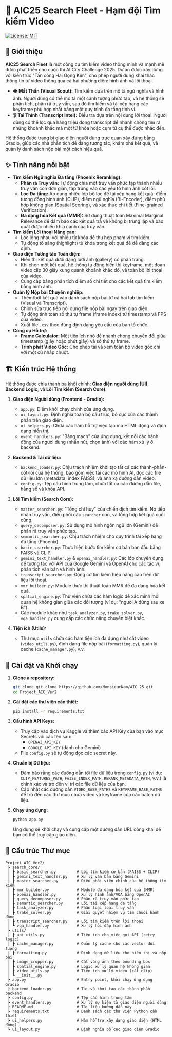 # 🚀 AIC25 Search Fleet - Hạm đội Tìm kiếm Video

[![License: MIT](https://img.shields.io/badge/License-MIT-yellow.svg)](https://opensource.org/licenses/MIT)

## 📖 Giới thiệu

**AIC25 Search Fleet** là một công cụ tìm kiếm video thông minh và mạnh mẽ được phát triển cho cuộc thi AI City Challenge 2025. Dự án được xây dựng với kiến trúc "Tấn công Hai Gọng Kìm", cho phép người dùng khai thác thông tin từ video thông qua cả hai phương diện: hình ảnh và lời thoại.

- **👁️ Mắt Thần (Visual Scout):** Tìm kiếm dựa trên mô tả ngữ nghĩa và hình ảnh. Người dùng có thể mô tả một cảnh tượng phức tạp, và hệ thống sẽ phân tích, phân rã truy vấn, sau đó tìm kiếm và tái xếp hạng các keyframe phù hợp nhất bằng một quy trình đa tầng tinh vi.
- **👂 Tai Thính (Transcript Intel):** Điều tra dựa trên nội dung lời thoại. Người dùng có thể lọc qua hàng triệu dòng transcript để nhanh chóng tìm ra những khoảnh khắc mà một từ khóa hoặc cụm từ cụ thể được nhắc đến.

Hệ thống được trang bị giao diện người dùng trực quan xây dựng bằng Gradio, giúp các nhà phân tích dễ dàng tương tác, khám phá kết quả, và quản lý danh sách nộp bài một cách hiệu quả.

## ✨ Tính năng nổi bật

*   **Tìm kiếm Ngữ nghĩa Đa tầng (Phoenix Reranking):**
    *   **Phân rã Truy vấn:** Tự động chia một truy vấn phức tạp thành nhiều truy vấn con đơn giản, tập trung vào các yếu tố hình ảnh cốt lõi.
    *   **Lọc Đa tầng:** Áp dụng nhiều lớp bộ lọc để tái xếp hạng kết quả: điểm tương đồng hình ảnh (CLIP), điểm ngữ nghĩa (Bi-Encoder), điểm phù hợp không gian (Spatial Scoring), và xác thực chi tiết (Fine-grained Verification).
    *   **Đa dạng hóa Kết quả (MMR):** Sử dụng thuật toán Maximal Marginal Relevance để đảm bảo các kết quả trả về không bị trùng lặp và bao quát được nhiều khía cạnh của truy vấn.
*   **Tìm kiếm Lời thoại Nâng cao:**
    *   Lọc lồng nhau với nhiều từ khóa để thu hẹp phạm vi tìm kiếm.
    *   Tự động tô sáng (highlight) từ khóa trong kết quả để dễ dàng xác định.
*   **Giao diện Tương tác Toàn diện:**
    *   Hiển thị kết quả dưới dạng lưới ảnh (gallery) có phân trang.
    *   Khi chọn một kết quả, hệ thống tự động hiển thị keyframe, một đoạn video clip 30 giây xung quanh khoảnh khắc đó, và toàn bộ lời thoại của video.
    *   Cung cấp bảng phân tích điểm số chi tiết cho các kết quả tìm kiếm bằng hình ảnh.
*   **Quản lý Nộp bài Chuyên nghiệp:**
    *   Thêm/bớt kết quả vào danh sách nộp bài từ cả hai tab tìm kiếm (Visual và Transcript).
    *   Chỉnh sửa trực tiếp nội dung file nộp bài ngay trên giao diện.
    *   Tự động tính toán số thứ tự frame (frame index) từ timestamp và FPS của video.
    *   Xuất file `.csv` theo đúng định dạng yêu cầu của ban tổ chức.
*   **Công cụ Hỗ trợ:**
    *   **Frame Calculator:** Một tiện ích nhỏ để nhanh chóng chuyển đổi giữa timestamp (giây hoặc phút:giây) và số thứ tự frame.
    *   **Trình phát Video Gốc:** Cho phép tải và xem toàn bộ video gốc chỉ với một cú nhấp chuột.

## 🏗️ Kiến trúc Hệ thống

Hệ thống được chia thành ba khối chính: **Giao diện người dùng (UI)**, **Backend Logic**, và **Lõi Tìm kiếm (Search Core)**.

1.  **Giao diện Người dùng (Frontend - Gradio):**
    *   `app.py`: Điểm khởi chạy chính của ứng dụng.
    *   `ui_layout.py`: Định nghĩa toàn bộ cấu trúc, bố cục của các thành phần trên giao diện.
    *   `ui_helpers.py`: Chứa các hàm hỗ trợ việc tạo mã HTML động và định dạng hiển thị.
    *   `event_handlers.py`: "Bảng mạch" của ứng dụng, kết nối các hành động của người dùng (nhấn nút, chọn ảnh) với các hàm xử lý ở backend.

2.  **Backend & Tải dữ liệu:**
    *   `backend_loader.py`: Chịu trách nhiệm khởi tạo tất cả các thành-phần-cốt-lõi của hệ thống, bao gồm việc tải các mô hình AI, đọc các file dữ liệu lớn (metadata, index FAISS), và ánh xạ đường dẫn video.
    *   `config.py`: Tệp cấu hình trung tâm, chứa tất cả các đường dẫn file, hằng số và khóa API.

3.  **Lõi Tìm kiếm (Search Core):**
    *   `master_searcher.py`: "Tổng chỉ huy" của chiến dịch tìm kiếm. Nó tiếp nhận truy vấn, điều phối các `searcher` con, và tổng hợp kết quả cuối cùng.
    *   `query_decomposer.py`: Sử dụng mô hình ngôn ngữ lớn (Gemini) để phân rã truy vấn phức tạp.
    *   `semantic_searcher.py`: Chịu trách nhiệm cho quy trình tái xếp hạng đa tầng (Phoenix).
    *   `basic_searcher.py`: Thực hiện bước tìm kiếm cơ bản ban đầu bằng FAISS và CLIP.
    *   `gemini_text_handler.py` & `openai_handler.py`: Các lớp chuyên dụng để tương tác với API của Google Gemini và OpenAI cho các tác vụ phân tích văn bản và hình ảnh.
    *   `transcript_searcher.py`: Động cơ tìm kiếm hiệu năng cao trên dữ liệu lời thoại.
    *   `mmr_builder.py`: Module thực thi thuật toán MMR để đa dạng hóa kết quả.
    *   `spatial_engine.py`: Thư viện chứa các hàm logic để xác minh mối quan hệ không gian giữa các đối tượng (ví dụ: "người A đứng sau xe B").
    *   Các module khác như `task_analyzer.py`, `trake_solver.py`, `vqa_handler.py` cung cấp các chức năng chuyên biệt khác.

4.  **Tiện ích (Utils):**
    *   Thư mục `utils` chứa các hàm tiện ích đa dụng như cắt video (`video_utils.py`), định dạng file nộp bài (`formatting.py`), quản lý cache (`cache_manager.py`), v.v.

## 🚀 Cài đặt và Khởi chạy

1.  **Clone a repository:**
    ```bash
    git clone git clone https://github.com/MonsieurNam/AIC_25.git
    cd Project_AIC_Ver2
    ```

2.  **Cài đặt các thư viện cần thiết:**
    ```bash
    pip install -r requirements.txt
    ```

3.  **Cấu hình API Keys:**
    *   Truy cập vào dịch vụ Kaggle và thêm các API Key của bạn vào mục Secrets với các tên sau:
        *   `OPENAI_API_KEY`
        *   `GOOGLE_API_KEY` (dành cho Gemini)
    *   File `config.py` sẽ tự động đọc các secret này.

4.  **Chuẩn bị Dữ liệu:**
    *   Đảm bảo rằng các đường dẫn tới file dữ liệu trong `config.py` (ví dụ: `CLIP_FEATURES_PATH`, `FAISS_INDEX_PATH`, `RERANK_METADATA_PATH`, v.v.) là chính xác và trỏ đến vị trí các file dữ liệu của bạn.
    *   Cập nhật các đường dẫn `VIDEO_BASE_PATHS` và `KEYFRAME_BASE_PATHS` để trỏ đến các thư mục chứa video và keyframe của các batch dữ liệu.

5.  **Chạy ứng dụng:**
    ```bash
    python app.py
    ```
    Ứng dụng sẽ khởi chạy và cung cấp một đường dẫn URL công khai để bạn có thể truy cập giao diện.

## 📂 Cấu trúc Thư mục

```
Project_AIC_Ver2/
 ┣ search_core/
 ┃ ┣ basic_searcher.py         # Lõi tìm kiếm cơ bản (FAISS + CLIP)
 ┃ ┣ gemini_text_handler.py    # Xử lý văn bản bằng Gemini
 ┃ ┣ master_searcher.py        # Điều phối viên chính của hệ thống tìm kiếm
 ┃ ┣ mmr_builder.py            # Module đa dạng hóa kết quả (MMR)
 ┃ ┣ openai_handler.py         # Xử lý hình ảnh/VQA bằng OpenAI
 ┃ ┣ query_decomposer.py       # Phân rã truy vấn phức tạp
 ┃ ┣ semantic_searcher.py      # Lõi tái xếp hạng đa tầng
 ┃ ┣ task_analyzer.py          # Phân loại loại truy vấn
 ┃ ┣ trake_solver.py           # Giải quyết nhiệm vụ tìm chuỗi hành động
 ┃ ┣ transcript_searcher.py    # Lõi tìm kiếm trên lời thoại
 ┃ ┗ vqa_handler.py            # Xử lý hỏi đáp hình ảnh
 ┣ utils/
 ┃ ┣ api_utils.py              # Tiện ích cho việc gọi API (retry logic)
 ┃ ┣ cache_manager.py          # Quản lý cache cho các vector đối tượng
 ┃ ┣ formatting.py             # Định dạng dữ liệu cho hiển thị và nộp bài
 ┃ ┣ image_cropper.py          # Cắt vùng ảnh theo bounding box
 ┃ ┣ spatial_engine.py         # Logic xử lý quan hệ không gian
 ┃ ┣ video_utils.py            # Tiện ích xử lý video (cắt clip)
 ┃ ┗ __init__.py
 ┣ app.py                      # Entry point, khởi chạy ứng dụng Gradio
 ┣ backend_loader.py           # Tải và khởi tạo các thành phần backend
 ┣ config.py                   # Tệp cấu hình trung tâm
 ┣ event_handlers.py           # Xử lý sự kiện từ giao diện người dùng
 ┣ README.md                   # Tài liệu hướng dẫn này
 ┣ requirements.txt            # Danh sách các thư viện Python cần thiết
 ┣ ui_helpers.py               # Hàm hỗ trợ xây dựng giao diện (HTML động)
 ┗ ui_layout.py                # Định nghĩa bố cục giao diện Gradio
```